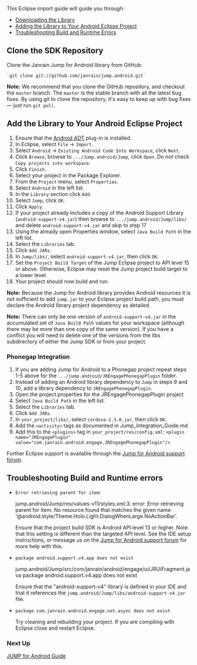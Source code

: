 This Eclipse import guide will guide you through:

* [Downloading the Library](#download-the-library)
* [Adding the Library to Your Android Eclipse Project](#add-the-library-to-your-android-eclipse-project)
* [Troubleshooting Build and Runtime Errors](#troubleshooting-build-and-runtime-errors)

## Clone the SDK Repository

Clone the Janrain Jump for Android library from GitHub:

    `git clone git://github.com/janrain/jump.android.git`

**Note:** We recommend that you clone the GitHub repository, and checkout the `master` branch. The `master`
is the stable branch with all the latest bug fixes. By using git to clone the repository, it's easy to keep
up with bug fixes — just run `git pull`.

## Add the Library to Your Android Eclipse Project

1. Ensure that the [Android ADT](http://developer.android.com/sdk/eclipse-adt.html#installing) plug-in is
   installed.
2. In Eclipse, select `File` -> `Import`.
3. Select `Android` -> `Existing Android Code Into Workspace`, click `Next`.
4. Click `Browse`, browse to `.../Jump.android/Jump`, click `Open`.
   Do *not* check `Copy projects into workspace`.
5. Click `Finish`.
6. Select your project in the Package Explorer.
7. From the `Project` menu, select `Properties`.
8. Select `Android` in the left list.
9. In the `Library` section click `Add`.
10. Select `Jump`, click `OK`.
11. Click `Apply`.
12. If your project already includes a copy of the Android Support Library (`android-support-v4.jar`)
    then browse to `.../jump.android/Jump/libs/` and delete `android-support-v4.jar` and skip to step 17
13. Using the already open Properties window, select `Java Build Path` in the left list.
14. Select the `Libraries` tab.
15. Click `Add JARs`.
16. In `Jump/libs/`, select `android-support-v4.jar`, then click `OK`.
18. Set the `Project Build Target` of the Jump Eclipse project to API level 15 or above. Otherwise,
    Eclipse may reset the Jump project build target to a lower level.
19. Your project should now build and run.

**Note:** Because the Jump for Android library provides Android resources it is not sufficient to add
`jump.jar` to your Eclipse project build path, you must declare the Android library project dependency
as detailed.

**Note:** There can only be one version of `android-support-v4.jar` in the accumulated set of `Java Build
Path` values for your workspace (although there may be more than one copy of the same version). If you have
a conflict you will need to delete one of the versions from the libs subdirectory of either the Jump SDK or
from your project.

### Phonegap Integration

1. If you are adding Jump for Android to a Phonegap project repeat steps 1-5 above for the
   `.../jump.android/JREngagePhonegapPlugin` folder.
2. Instead of adding an Android library dependency to `Jump` in steps 9 and 10, add a library dependency to
   `JREngagePhonegapPlugin`.
3. Open the project properties for the JREngagePhonegapPlugin project
4. Select `Java Build Path` in the left list.
5. Select the `Libraries` tab.
6. Click `Add JARs`.
7. In `your_project/libs/`, select `cordova-2.3.0.jar`, then click `OK`.
8. Add the `<activity>` tags as documented in Jump_Integration_Guide.md
9. Add this to the `<plugins>` tag in `your_project/res/config.xml`:
   `<plugin name="JREngagePlugin" value="com.janrain.android.engage.JREngagePhonegapPlugin"/>`

Further Eclipse support is available through the
[Jump for Android support forum](https://support.janrain.com/forums/20122381-android-library-q-a).

## Troubleshooting Build and Runtime errors

* `Error retrieving parent for item`:

    jump.android/Jump/res/values-v11/styles.xml:3: error: Error retrieving parent for item: No
    resource found that matches the given name '@android:style/Theme.Holo.Light.DialogWhenLarge.NoActionBar'.

   Ensure that the project build SDK is Android API level 13 or higher. Note that this setting is different
   than the targeted API level. See the IDE setup instructions, or message us on the
   [Jump for Android support forum](https://support.janrain.com/forums/20122381-android-library-q-a) for
   more help with this.

* `package android.support.v4.app does not exist`

    jump.android/Jump/src/com/janrain/android/engage/ui/JRUiFragment.java
    package android.support.v4.app does not exist

   Ensure that the "android-support-v4" library is defined in your IDE and that it references the
   `jump.android/Jump/libs/android-support-v4.jar` file.

* `package com.janrain.android.engage.net.async does not exist`

  Try cleaning and rebuilding your project. If you are compiling with Eclipse close and restart Eclipse.

### Next Up

[JUMP for Android Guide](Jump_Integration_Guide.md)
